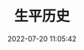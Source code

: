---
pageComponent:
  name: Catalogue
  data:
    key: 01.resume
title: 生平历史
date: 2022-07-20 11:05:42
permalink: /resume/
sidebar: false
article: false
comment: false
editLink: false
---